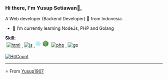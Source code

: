 ### Hi there, I'm Yusup Setiawan👦,
A Web developer (Backend Developer) 🎯 from Indonesia.
- 🌱 I’m currently learning NodeJs, PHP and Golang

**Skill:**  
<a href="#">
    <img src="[svg/dev/languages/html.svg](https://www.google.com/url?sa=i&url=https%3A%2F%2Fworldvectorlogo.com%2Flogo%2Fhtml-1&psig=AOvVaw1_y9ZLTMWSgKG7V7Y0csC0&ust=1689734800299000&source=images&cd=vfe&opi=89978449&ved=0CBEQjRxqFwoTCMj7k-iel4ADFQAAAAAdAAAAABAE)" alt="html" style="vertical-align:top; margin:6px 4px">
</a>
<a href="#">
    <img src="[svg/dev/languages/js.svg](https://www.google.com/url?sa=i&url=https%3A%2F%2Fcommons.wikimedia.org%2Fwiki%2FFile%3AUnofficial_JavaScript_logo_2.svg&psig=AOvVaw3KoHi2d5m0h-skkXCyGAFC&ust=1689734853755000&source=images&cd=vfe&opi=89978449&ved=0CBEQjRxqFwoTCKjowYGfl4ADFQAAAAAdAAAAABAE)" alt="js" style="vertical-align:top; margin:6px 4px">
</a>
<code><img height="20" src="https://raw.githubusercontent.com/github/explore/80688e429a7d4ef2fca1e82350fe8e3517d3494d/topics/react/react.png"></code>
<code><img height="20" src="https://raw.githubusercontent.com/github/explore/80688e429a7d4ef2fca1e82350fe8e3517d3494d/topics/nodejs/nodejs.png"></code>
 <a href="#">
 <a href="#">
    <img src="svg/dev/languages/php.svg" alt="php" style="vertical-align:top; margin:6px 4px">
  </a>
    <img src="svg/dev/languages/go.svg" alt="go" style="vertical-align:top; margin:6px 4px">
 </a>


[![HitCount](http://hits.dwyl.com/yusup1907/yusup1907.svg)](http://hits.dwyl.com/yusup1907/yusup1907)

---
⭐️ From [Yusup1907](https://github.com/[Yusup1907])
